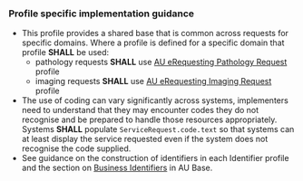 ### Profile specific implementation guidance
- This profile provides a shared base that is common across requests for specific domains. Where a profile is defined for a specific domain that profile **SHALL** be used:
  - pathology requests **SHALL** use [AU eRequesting Pathology Request](StructureDefinition-au-erequesting-servicerequest-path.html) profile
  - imaging requests **SHALL** use [AU eRequesting Imaging Request](StructureDefinition-au-erequesting-servicerequest-imag.html) profile 
- The use of coding can vary significantly across systems, implementers need to understand that they may encounter codes they do not recognise and be prepared to handle those resources appropriately. Systems **SHALL** populate `ServiceRequest.code.text` so that systems can at least display the service requested even if the system does not recognise the code supplied.
- See guidance on the construction of identifiers in each Identifier profile and the section on [Business Identifiers](https://build.fhir.org/ig/hl7au/au-fhir-base/generalguidance.html#business-identifiers) in AU Base.
